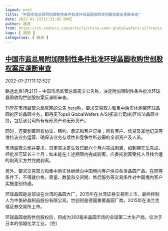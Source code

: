 ```yaml
---
layout: post
title: "中国市监总局附加限制性条件批准环球晶圆收购世创股权案反垄断审查"
date: 2022-01-21T11:31:02.000Z
author: 路透
from: https://cn.reuters.com/article/china-samr-globalwafers-siltronic-0121-idCNKBS2JV0ZW
tags: [ 路透 ]
categories: [ 路透 ]
---
```

<!--1642764662000-->
[中国市监总局附加限制性条件批准环球晶圆收购世创股权案反垄断审查](https://cn.reuters.com/article/china-samr-globalwafers-siltronic-0121-idCNKBS2JV0ZW)
------

<div>
<div><i>2022-01-21T11:12:52Z</i></div><p>路透北京1月21日 - 中国市场监管总局周五公告称，决定附加限制性条件批准环球晶圆收购世创股权案反垄断审查。</p><p>刊登在市场监管总局官网的公告 <a href="https://www.samr.gov.cn/fldj/tzgg/ftjpz/202201/t20220121_339322.html">here</a>称，要求交易双方和集中后实体剥离环球晶圆的区熔晶圆业务，即丹麦Topsil GlobalWafers A/S(拓谱公司)的区熔法晶圆业务，包括该公司所有有形资产和无形资产。</p><p>同时，还要剥离所有协议、租约、承诺和客户订单；所有客户、信贷及其他记录等维持该业务运营、确保该业务存续性和竞争性所必需的全部资产及人员。</p><p>市场监管总局并要求，自审查决定生效日起六个月内完成剥离，如到期无法完成，经批准可延长三个月；如未能在上述期限内完成剥离，应委托剥离受托人寻找合适的剥离买方并完成剥离。</p><p>另外，要求交易双方和集中后实体继续向中国境内客户供应各类晶圆产品。在同等条件下，不得就价格、质量、数量和交货期、售后服务等交易条件对中国境内客户实施差别待遇。</p><p>环球晶圆是总部设在台湾的晶圆大厂，2015年在台湾证券交易所上市，最终控制人为中美矽晶制品股份有限公司。世创则是德国重要晶圆厂商，2015年在法兰克福证券交易所上市。</p><p>环球晶圆收购世创股权后，将成为300毫米晶圆市场的全球第二大生产商，仅次于日本的信越化学工业。（完）</p>
</div>
